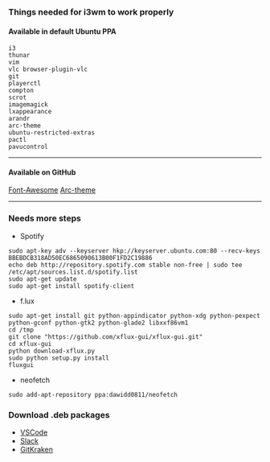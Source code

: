 ### Things needed for i3wm to work properly

#### Available in default Ubuntu PPA
```
i3
thunar
vim
vlc browser-plugin-vlc
git
playerctl
compton
scrot
imagemagick
lxappearance
arandr
arc-theme
ubuntu-restricted-extras
pactl
pavucontrol
``` 
---
#### Available on GitHub

[Font-Awesome](https://github.com/FortAwesome/Font-Awesome/releases)
[Arc-theme](https://github.com/horst3180/Arc-theme)

---
### Needs more steps
- Spotify
```
sudo apt-key adv --keyserver hkp://keyserver.ubuntu.com:80 --recv-keys BBEBDCB318AD50EC6865090613B00F1FD2C19886
echo deb http://repository.spotify.com stable non-free | sudo tee /etc/apt/sources.list.d/spotify.list
sudo apt-get update
sudo apt-get install spotify-client
```
- f.lux
```
sudo apt-get install git python-appindicator python-xdg python-pexpect python-gconf python-gtk2 python-glade2 libxxf86vm1
cd /tmp
git clone "https://github.com/xflux-gui/xflux-gui.git"
cd xflux-gui
python download-xflux.py
sudo python setup.py install
fluxgui
```
- neofetch
```
sudo add-apt-repository ppa:dawidd0811/neofetch
```

### Download .deb packages
- [VSCode](https://code.visualstudio.com/)
- [Slack](https://downloads.slack-edge.com/linux_releases/slack-desktop-2.5.2-amd64.deb)
- [GitKraken](https://www.gitkraken.com/download/linux-deb)
